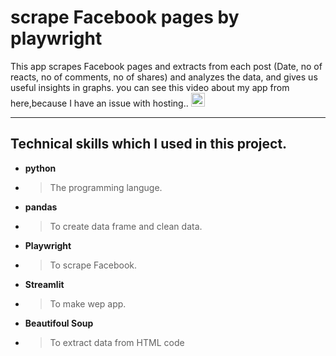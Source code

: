 # scrape Facebook pages by playwright

This app scrapes Facebook pages and extracts from each post (Date, no of reacts, no of comments, no of shares) and analyzes the data, and gives us useful insights in graphs.
you can see this video about my app from here,because I have an issue with hosting..
<a href="https://youtu.be/HoF0utqcp5Y">
  <img align="middel" alt="Youtube" width="22px" src="https://cdn.jsdelivr.net/npm/simple-icons@3.13.0/icons/youtube.svg" />
</a>
_____________________________________

## Technical skills which I used in this project.
- **python** 
- > The programming languge.

- **pandas**
- > To create data frame and clean data.

- **Playwright** 
- > To scrape Facebook.

- **Streamlit**
- > To make wep app.

- **Beautifoul Soup**
- > To extract data from HTML code
